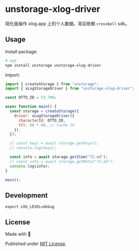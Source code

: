 # unstorage-xlog-driver

简化版操作 xlog.app 上的个人数据。背后依赖 `crossbell` sdk。

## Usage

Install package:

```sh
# npm
npm install unstorage unstorage-xlog-driver
```

Import:

```js
import { createStorage } from "unstorage";
import { xLogStorageDriver } from "unstorage-xlog-driver";

const OTTO_ID = 53_709;

async function main() {
  const storage = createStorage({
    driver: xLogStorageDriver({
      characterId: OTTO_ID,
      ttl: 60 * 60, // cache 1h
    }),
  });

  // const keys = await storage.getKeys();
  // console.log(keys);

  const info = await storage.getItem("72.md");
  // const info = await storage.getMeta("72.md");
  console.log(info);
}

main();
```

## Development

```shell
export LOG_LEVEL=debug
```

## License

Made with 💛

Published under [MIT License](./LICENSE).
